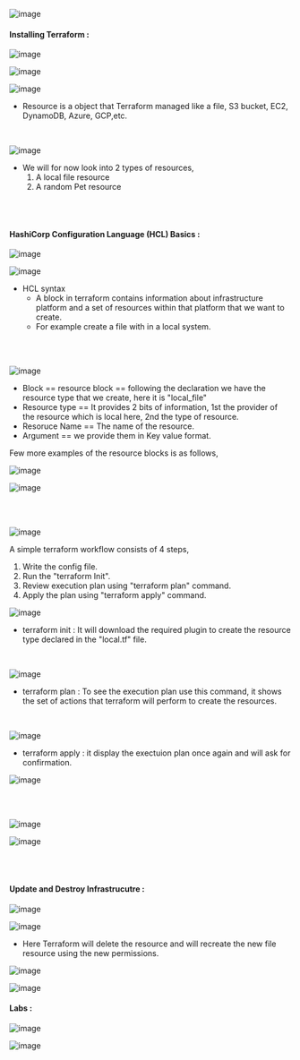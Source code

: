 ![image](https://github.com/its-sachink/devops_and_kodekloud_prep/assets/25415707/e04a6797-37c1-45e3-9b3b-7f093c4ede52)


#### Installing Terraform :

![image](https://github.com/its-sachink/devops_and_kodekloud_prep/assets/25415707/66641f46-16ff-4369-9329-d0be26ecd68e)

![image](https://github.com/its-sachink/devops_and_kodekloud_prep/assets/25415707/4e48b1d1-5d9b-4714-bd0c-dd02a524c7b2)

![image](https://github.com/its-sachink/devops_and_kodekloud_prep/assets/25415707/86618d71-5b6a-49df-9365-1be9f574a043)

- Resource is a object that Terraform managed like a file, S3 bucket, EC2, DynamoDB, Azure, GCP,etc.

</br>

![image](https://github.com/its-sachink/devops_and_kodekloud_prep/assets/25415707/a9438ec7-15fd-4ec8-bc7e-2b71a234071e)

- We will for now look into 2 types of resources,
    1) A local file resource
    2) A random Pet resource
</br>
</br>

#### HashiCorp Configuration Language (HCL) Basics :

![image](https://github.com/its-sachink/devops_and_kodekloud_prep/assets/25415707/e41c2361-1e30-47f4-a79f-3c5c2996b905)

![image](https://github.com/its-sachink/devops_and_kodekloud_prep/assets/25415707/a991e3fe-43a4-488e-ba0d-a8e0cc7df53e)

- HCL syntax
  - A block in terraform contains information about infrastructure platform and a set of resources within that platform that we want to create.
  - For example create a file with in a local system.

</br>
</br>

![image](https://github.com/its-sachink/devops_and_kodekloud_prep/assets/25415707/50f5c161-c939-47f0-bb0a-5a1a4237a490)

 - Block == resource block == following the declaration we have the resource type that we create, here it is "local_file"
 - Resource type == It provides 2 bits of information, 1st the provider of the resource which is local here, 2nd the type of resource.
 - Resoruce Name == The name of the resource.
 - Argument == we provide them in Key value format.

Few more examples of the resource blocks is as follows,

![image](https://github.com/its-sachink/devops_and_kodekloud_prep/assets/25415707/7a2dcdfd-3838-48cd-8026-b8c0037b123c)

![image](https://github.com/its-sachink/devops_and_kodekloud_prep/assets/25415707/3e998d64-60c6-4fb7-a8dc-8b1cbb7a8cb2)

</br>
</br>

![image](https://github.com/its-sachink/devops_and_kodekloud_prep/assets/25415707/e2240f2d-0c0b-4d17-b5dc-6ac8b90c1360)

A simple terraform workflow consists of 4 steps,
  1) Write the config file.
  2) Run the "terraform Init".
  3) Review execution plan using "terraform plan" command.
  4) Apply the plan using "terraform apply" command.

![image](https://github.com/its-sachink/devops_and_kodekloud_prep/assets/25415707/3af97d3a-8571-4dc4-8c83-77eec58b4053)
- terraform init : It will download the required plugin to create the resource type declared in the "local.tf" file.

</br>

![image](https://github.com/its-sachink/devops_and_kodekloud_prep/assets/25415707/c5621cb8-b6e3-4732-8e71-1de2fabbf6f1)
- terraform plan : To see the execution plan use this command, it shows the set of actions that terraform will perform to create the resources.

</br>

![image](https://github.com/its-sachink/devops_and_kodekloud_prep/assets/25415707/d44025e2-3514-468f-8782-4cc531993462)

- terraform apply : it display the exectuion plan once again and will ask for confirmation.

![image](https://github.com/its-sachink/devops_and_kodekloud_prep/assets/25415707/8fe82ed3-08a4-4875-afa8-b563a49ea831)

</br>
</br>

![image](https://github.com/its-sachink/devops_and_kodekloud_prep/assets/25415707/0dc1135a-e8e4-4aca-bf27-f3e8647dea08)

![image](https://github.com/its-sachink/devops_and_kodekloud_prep/assets/25415707/ba36baa8-07cc-47a2-8aec-acf0769ff3fa)

</br>
</br>

#### Update and Destroy Infrastrucutre :

![image](https://github.com/its-sachink/devops_and_kodekloud_prep/assets/25415707/71972858-3405-4db1-bc50-d038423eca14)

![image](https://github.com/its-sachink/devops_and_kodekloud_prep/assets/25415707/6aa4a1bc-5deb-4a33-b88b-86854d49d042)

- Here Terraform will delete the resource and will recreate the new file resource using the new permissions.

![image](https://github.com/its-sachink/devops_and_kodekloud_prep/assets/25415707/ee8f697f-cded-44b3-9a18-4965409ca392)

![image](https://github.com/its-sachink/devops_and_kodekloud_prep/assets/25415707/7595f655-c77f-49e9-9879-8cf233550373)


#### Labs :

![image](https://github.com/its-sachink/devops_and_kodekloud_prep/assets/25415707/0b210741-001e-4c2a-a20c-5f39dd3c6581)

![image](https://github.com/its-sachink/devops_and_kodekloud_prep/assets/25415707/0f2d8146-c80f-4398-a383-d32f8516c09c)








